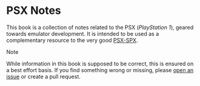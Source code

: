 # PSX Notes
This book is a collection of notes related to the PSX (_PlayStation 1_), geared towards emulator
development. It is intended to be used as a complementary resource to the very good
[PSX-SPX](https://psx-spx.consoledev.net/).

> [!NOTE]
> While information in this book is supposed to be correct, this is ensured on a best effort basis.
> If you find something wrong or missing, please [open an issue](https://github.com/vxpm/psxnotes/issues/new) 
> or create a pull request.

